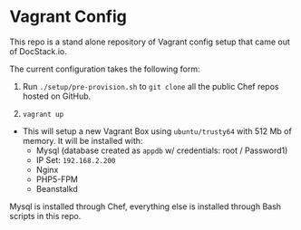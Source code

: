 # Vagrant Config

This repo is a stand alone repository of Vagrant config setup that came out of DocStack.io.  

The current configuration takes the following form:

1. Run `./setup/pre-provision.sh` to `git clone` all the public Chef repos hosted on GitHub.

2. `vagrant up`

  * This will setup a new Vagrant Box using `ubuntu/trusty64` with 512 Mb of memory.  It will be installed with:
    * Mysql (database created as `appdb` w/ credentials: root / Password1)
    * IP Set: `192.168.2.200`
    * Nginx
    * PHP5-FPM
    * Beanstalkd

Mysql is installed through Chef, everything else is installed through Bash scripts in this repo.